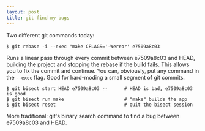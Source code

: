 ```yaml
---
layout: post
title: git find my bugs
---
```


Two different git commands today:

```
$ git rebase -i --exec "make CFLAGS='-Werror' e7509a8c03
```

Runs a linear pass through every commit between e7509a8c03 and HEAD, building the project and stopping the rebase if the build fails. This allows you to fix the commit and continue. You can, obviously, put any command in the `--exec` flag. Good for hard-moding a small segment of git commits.

```
$ git bisect start HEAD e7509a8c03 --      # HEAD is bad, e7509a8c03 is good
$ git bisect run make                      # "make" builds the app
$ git bisect reset                         # quit the bisect session
```

More traditional: git's binary search command to find a bug between e7509a8c03 and HEAD.
